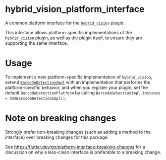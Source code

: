 # hybrid_vision_platform_interface

A common platform interface for the [`hybrid_vision`][1] plugin.

This interface allows platform-specific implementations of the `hybrid_vision`
plugin, as well as the plugin itself, to ensure they are supporting the same 
interface.

# Usage

To implement a new platform-specific implementation of `hybrid_vision`, extend 
[`BarcodeDetectionImpl`][2] with an implementation that performs the platform-specific 
behavior, and when you register your plugin, set the default `BarcodeDetectionPlatform` by 
calling `BarcodeDetectionImpl.instance = XXXBarcodeDetectionImpl()`.

# Note on breaking changes

Strongly prefer non-breaking changes (such as adding a method to the interface)
over breaking changes for this package.

See https://flutter.dev/go/platform-interface-breaking-changes for a discussion
on why a less-clean interface is preferable to a breaking change.

[1]: https://pub.dev/packages/hybrid_vision
[2]: lib/src/barcode_detection.dart
